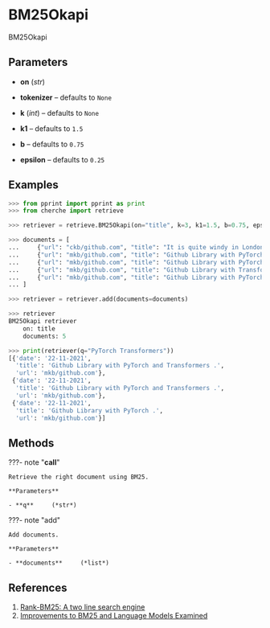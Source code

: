 # BM25Okapi

BM25Okapi



## Parameters

- **on** (*str*)

- **tokenizer** – defaults to `None`

- **k** (*int*) – defaults to `None`

- **k1** – defaults to `1.5`

- **b** – defaults to `0.75`

- **epsilon** – defaults to `0.25`



## Examples

```python
>>> from pprint import pprint as print
>>> from cherche import retrieve

>>> retriever = retrieve.BM25Okapi(on="title", k=3, k1=1.5, b=0.75, epsilon=0.25)

>>> documents = [
...     {"url": "ckb/github.com", "title": "It is quite windy in London.", "date": "10-11-2021"},
...     {"url": "mkb/github.com", "title": "Github Library with PyTorch and Transformers .", "date": "22-11-2021"},
...     {"url": "mkb/github.com", "title": "Github Library with PyTorch .", "date": "22-11-2021"},
...     {"url": "mkb/github.com", "title": "Github Library with Transformers .", "date": "22-11-2021"},
...     {"url": "mkb/github.com", "title": "Github Library with PyTorch and Transformers .", "date": "22-11-2021"},
... ]

>>> retriever = retriever.add(documents=documents)

>>> retriever
BM25Okapi retriever
    on: title
    documents: 5

>>> print(retriever(q="PyTorch Transformers"))
[{'date': '22-11-2021',
  'title': 'Github Library with PyTorch and Transformers .',
  'url': 'mkb/github.com'},
 {'date': '22-11-2021',
  'title': 'Github Library with PyTorch and Transformers .',
  'url': 'mkb/github.com'},
 {'date': '22-11-2021',
  'title': 'Github Library with PyTorch .',
  'url': 'mkb/github.com'}]
```

## Methods

???- note "__call__"

    Retrieve the right document using BM25.

    **Parameters**

    - **q**     (*str*)    
    
???- note "add"

    Add documents.

    **Parameters**

    - **documents**     (*list*)    
    
## References

1. [Rank-BM25: A two line search engine](https://github.com/dorianbrown/rank_bm25)
2. [Improvements to BM25 and Language Models Examined](http://www.cs.otago.ac.nz/homepages/andrew/papers/2014-2.pdf)

